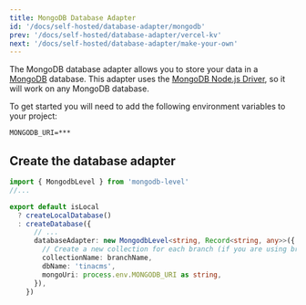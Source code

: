 ```yaml
---
title: MongoDB Database Adapter
id: '/docs/self-hosted/database-adapter/mongodb'
prev: '/docs/self-hosted/database-adapter/vercel-kv'
next: '/docs/self-hosted/database-adapter/make-your-own'
---
```


The MongoDB database adapter allows you to store your data in a [MongoDB](https://www.mongodb.com/) database. This adapter uses the [MongoDB Node.js Driver](https://www.npmjs.com/package/mongodb), so it will work on any MongoDB database.

To get started you will need to add the following environment variables to your project:

```env
MONGODB_URI=***
```

## Create the database adapter

```ts
import { MongodbLevel } from 'mongodb-level'
//...

export default isLocal
  ? createLocalDatabase()
  : createDatabase({
      // ...
      databaseAdapter: new MongodbLevel<string, Record<string, any>>({
        // Create a new collection for each branch (if you are using branches). If you are not using branches you can pass a static collection name. ie: "tinacms"
        collectionName: branchName,
        dbName: 'tinacms',
        mongoUri: process.env.MONGODB_URI as string,
      }),
    })
```

```

```
